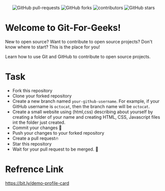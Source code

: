 <p align="center"> 
<img alt="GitHub pull-requests" src="https://img.shields.io/github/issues-pr/Git-For-Geeks/Starter-Repository">
<img alt="GitHub forks" src="https://img.shields.io/github/forks/Git-For-Geeks/Starter-Repository"> 
<img alt="contributors" src="https://img.shields.io/github/contributors/Git-For-Geeks/Starter-Repository"> 
<img alt="GitHub stars" src="https://img.shields.io/github/stars/Git-For-Geeks/Starter-Repository"> </p>

# Welcome to Git-For-Geeks!

New to open source? Want to contribute to open source projects? Don't know where to start? This is the place for you!

Learn how to use Git and GitHub to contribute to open source projects.


# Task

- Fork this repository
- Clone your forked repository
- Create a new branch named `your-github-username`. For example, if your GitHub username is `octocat`, then the branch name will be `octocat`.
- Create a small website using (html,css) describing about yourself by creating a folder of your name and creating HTML, CSS, Javascript files int the folder just created.
- Commit your changes 🥳
- Push your changes to your forked repository
- Create a pull request🔥
- Star this repository
- Wait for your pull request to be merged. 🙌


# Refrence Link
https://bit.ly/demo-profile-card
